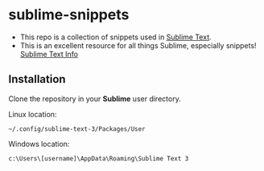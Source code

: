 sublime-snippets
================

* This repo is a collection of snippets used in [Sublime Text](http://www.sublimetext.com/).
* This is an excellent resource for all things Sublime, especially snippets! [Sublime Text Info](http://docs.sublimetext.info/en/latest/extensibility/snippets.html)

Installation
--
Clone the repository in your **Sublime** user directory.

Linux location:
```
~/.config/sublime-text-3/Packages/User
```

Windows location:
```
c:\Users\[username]\AppData\Roaming\Sublime Text 3
```

